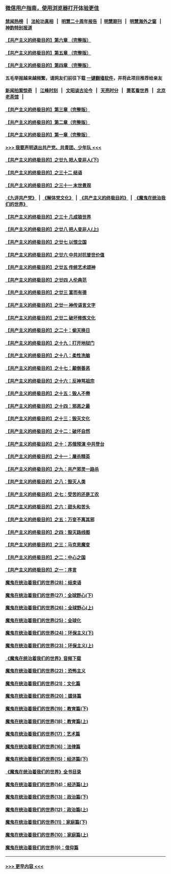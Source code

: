### [微信用户指南，使用浏览器打开体验更佳](https://github.com/gfw-breaker/banned-news1/blob/master/indexes/wechat-guide.md?t=0)
#### [禁闻热榜](热点新闻.md?t=0)  &nbsp;&nbsp;|&nbsp;&nbsp; [法轮功真相](https://github.com/gfw-breaker/truth/blob/master/README.md?t=0) &nbsp;&nbsp;|&nbsp;&nbsp; [明慧二十周年报告](https://github.com/gfw-breaker/mh-reports/blob/master/README.md?t=0) &nbsp;&nbsp;|&nbsp;&nbsp;[明慧期刊](https://github.com/gfw-breaker/mh-qikan) &nbsp;&nbsp;|&nbsp;&nbsp; [明慧海外之窗](https://github.com/gfw-breaker/mh-news/blob/master/README.md?t=0) &nbsp;&nbsp;|&nbsp;&nbsp; [神韵特别报道](https://github.com/gfw-breaker/mh-news/blob/master/shenyun.md?t=0)
#### [【共产主义的终极目的】第六章 （完整版）](../pages/nsc422/n11428913.md?t=02102202) 
#### [【共产主义的终极目的】第五章 （完整版）](../pages/nsc422/n11428912.md?t=02102202) 
#### [【共产主义的终极目的】第四章 （完整版）](../pages/nsc422/n11428907.md?t=02102202) 
#### 五毛举报越来越频繁，请网友们前往下载 [一键翻墙软件](https://github.com/gfw-breaker/ssr-accounts)，并将此项目推荐给亲友
#### [新闻拍案惊奇](https://github.com/gfw-breaker/banned-news1/blob/master/pages/link4.md) &nbsp;&nbsp;|&nbsp;&nbsp; [江峰时刻](https://github.com/gfw-breaker/banned-news1/blob/master/pages/link4.md) &nbsp;&nbsp;|&nbsp;&nbsp; [文昭谈古论今](https://github.com/gfw-breaker/banned-news1/blob/master/pages/link4.md) &nbsp;&nbsp;|&nbsp;&nbsp; [天亮时分](https://github.com/gfw-breaker/banned-news1/blob/master/pages/link4.md) &nbsp;&nbsp;|&nbsp;&nbsp; [萧茗看世界](https://github.com/gfw-breaker/banned-news1/blob/master/pages/link4.md) &nbsp;&nbsp;|&nbsp;&nbsp; [北京老茶馆](https://github.com/gfw-breaker/banned-news1/blob/master/pages/link4.md) &nbsp;&nbsp;|&nbsp;&nbsp; 
#### [【共产主义的终极目的】第三章（完整版）](../pages/nsc422/n11428848.md?t=02102202) 
#### [【共产主义的终极目的】第二章（完整版）](../pages/nsc422/n11428831.md?t=02102202) 
#### [【共产主义的终极目的】第一章（完整版）](../pages/nsc422/n11417651.md?t=02102202) 
#### [>>> 我要声明退出共产党、共青团、少年队 <<<](https://github.com/begood0513/goodnews/blob/master/quit/letter.md) 
#### [【共产主义的终极目的】之廿九 把人变非人(下)](../pages/nsc422/n11344140.md?t=02102202) 
#### [【共产主义的终极目的】之三十二 结语](../pages/nsc422/n11360535.md?t=02102202) 
#### [【共产主义的终极目的】之三十一 末世景观](../pages/nsc422/n11351129.md?t=02102202) 
#### [《九评共产党》](https://github.com/begood0513/9ping.md/blob/master/README.md) &nbsp;|&nbsp; [《解体党文化》](../../../../jtdwh.md/blob/master/README.md)  &nbsp;|&nbsp; [《共产主义的终极目的》](../../../../gczydzjmd.md/blob/master/README.md) &nbsp;|&nbsp; [《魔鬼在统治我们的世界》](../../../../mgztzwmdsj.md/blob/master/README.md) 
#### [【共产主义的终极目的】之三十 几成狼世界](../pages/nsc422/n11348280.md?t=02102202) 
#### [【共产主义的终极目的】之廿八 把人变非人(上)](../pages/nsc422/n11340492.md?t=02102202) 
#### [【共产主义的终极目的】之廿七 以恨立国](../pages/nsc422/n11336944.md?t=02102202) 
#### [【共产主义的终极目的】之廿六 中共对抗普世价值](../pages/nsc422/n11324785.md?t=02102202) 
#### [【共产主义的终极目的】之廿五 传统艺术颂神](../pages/nsc422/n11296396.md?t=02102202) 
#### [【共产主义的终极目的】之廿四 人伦典范](../pages/nsc422/n11296397.md?t=02102202) 
#### [【共产主义的终极目的】之廿三 富而有德](../pages/nsc422/n11283598.md?t=02102202) 
#### [【共产主义的终极目的】之廿一 神传语言文字](../pages/nsc422/n11263265.md?t=02102202) 
#### [【共产主义的终极目的】之廿二 破坏修炼文化](../pages/nsc422/n11245728.md?t=02102202) 
#### [【共产主义的终极目的】之二十：偷天换日](../pages/nsc422/n11238846.md?t=02102202) 
#### [【共产主义的终极目的】之十九：打开地狱门](../pages/nsc422/n11206376.md?t=02102202) 
#### [【共产主义的终极目的】之十八：柔性洗脑](../pages/nsc422/n11199994.md?t=02102202) 
#### [【共产主义的终极目的】之十七：颠倒善恶](../pages/nsc422/n11179782.md?t=02102202) 
#### [【共产主义的终极目的】之十六：反神骂祖宗](../pages/nsc422/n11166798.md?t=02102202) 
#### [【共产主义的终极目的】之十五：毁人不倦](../pages/nsc422/n11166792.md?t=02102202) 
#### [【共产主义的终极目的】之十四：邪恶之最](../pages/nsc422/n11150249.md?t=02102202) 
#### [【共产主义的终极目的】之十三：毁灭文化](../pages/nsc422/n11135227.md?t=02102202) 
#### [【共产主义的终极目的】之十二：破坏自然](../pages/nsc422/n11135214.md?t=02102202) 
#### [【共产主义的终极目的】之十：苏俄预演 中共登台](../pages/nsc422/n11118424.md?t=02102202) 
#### [【共产主义的终极目的】之十一：屠杀精英](../pages/nsc422/n11118442.md?t=02102202) 
#### [【共产主义的终极目的】之九：共产邪灵一路杀](../pages/nsc422/n11114139.md?t=02102202) 
#### [【共产主义的终极目的】之八：毁灭人类](../pages/nsc422/n11108503.md?t=02102202) 
#### [【共产主义的终极目的】之七：受苦的还是工农](../pages/nsc422/n11101809.md?t=02102202) 
#### [【共产主义的终极目的】之六：甜头和苦头](../pages/nsc422/n11096971.md?t=02102202) 
#### [【共产主义的终极目的】之五：万变不离其邪](../pages/nsc422/n11091285.md?t=02102202) 
#### [【共产主义的终极目的】之四：毁灭路线图](../pages/nsc422/n11086284.md?t=02102202) 
#### [【共产主义的终极目的】之三：马克思魔变](../pages/nsc422/n11061941.md?t=02102202) 
#### [【共产主义的终极目的】之二：中心之国](../pages/nsc422/n11047728.md?t=02102202) 
#### [【共产主义的终极目的】之一：序言](../pages/nsc422/n11086077.md?t=02102202) 
#### [魔鬼在统治着我们的世界(28)：结束语](../pages/nsc422/n10936246.md?t=02102202) 
#### [魔鬼在统治着我们的世界(27)：全球野心(下)](../pages/nsc422/n10928319.md?t=02102202) 
#### [魔鬼在统治着我们的世界(26)：全球野心(上)](../pages/nsc422/n10900318.md?t=02102202) 
#### [魔鬼在统治着我们的世界(25)：全球化](../pages/nsc422/n10788205.md?t=02102202) 
#### [魔鬼在统治着我们的世界(24)：环保主义(下)](../pages/nsc422/n10695307.md?t=02102202) 
#### [魔鬼在统治着我们的世界(23)：环保主义(上)](../pages/nsc422/n10688613.md?t=02102202) 
#### [《魔鬼在统治着我们的世界》音频下载](../pages/nsc422/n10635553.md?t=02102202) 
#### [魔鬼在统治着我们的世界(22)：恐怖主义](../pages/nsc422/n10614727.md?t=02102202) 
#### [魔鬼在统治着我们的世界(21)：文化篇](../pages/nsc422/n10597706.md?t=02102202) 
#### [魔鬼在统治着我们的世界(20)：媒体篇](../pages/nsc422/n10586579.md?t=02102202) 
#### [魔鬼在统治着我们的世界(19)：教育篇(下)](../pages/nsc422/n10564808.md?t=02102202) 
#### [魔鬼在统治着我们的世界(18)：教育篇(上)](../pages/nsc422/n10526970.md?t=02102202) 
#### [魔鬼在统治着我们的世界(17)：艺术篇](../pages/nsc422/n10499093.md?t=02102202) 
#### [魔鬼在统治着我们的世界(16)：法律篇](../pages/nsc422/n10485969.md?t=02102202) 
#### [魔鬼在统治着我们的世界(15)：经济篇(下)](../pages/nsc422/n10469975.md?t=02102202) 
#### [《魔鬼在统治着我们的世界》全书目录](../pages/nsc422/n10464261.md?t=02102202) 
#### [魔鬼在统治着我们的世界(14)：经济篇(上)](../pages/nsc422/n10457370.md?t=02102202) 
#### [魔鬼在统治着我们的世界(13)：政治篇(下)](../pages/nsc422/n10448270.md?t=02102202) 
#### [魔鬼在统治着我们的世界(12)：政治篇(上)](../pages/nsc422/n10444576.md?t=02102202) 
#### [魔鬼在统治着我们的世界(11)：家庭篇(下)](../pages/nsc422/n10440961.md?t=02102202) 
#### [魔鬼在统治着我们的世界(10)：家庭篇(上)](../pages/nsc422/n10435448.md?t=02102202) 
#### [魔鬼在统治着我们的世界(9)：信仰篇](../pages/nsc422/n10432159.md?t=02102202) 

----
#### [ >>> 更早内容 <<< ](../indexes/nsc422-earlier.md)
